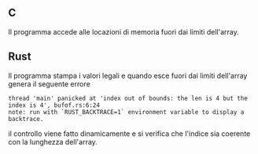 ## C
Il programma accede alle locazioni di memoria fuori dai limiti dell'array.

## Rust
Il programma stampa i valori legali e quando esce fuori dai limiti dell'array genera il seguente errore  
```
thread 'main' panicked at 'index out of bounds: the len is 4 but the index is 4', bufof.rs:6:24
note: run with `RUST_BACKTRACE=1` environment variable to display a backtrace.
```
il controllo viene fatto dinamicamente e si verifica che l'indice sia coerente con la lunghezza dell'array.
